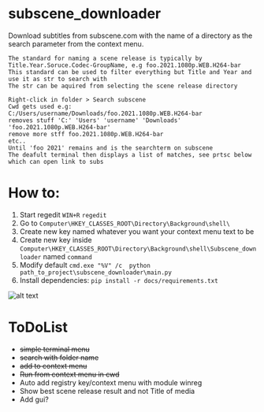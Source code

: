 # subscene_downloader
Download subtitles from subscene.com with the name of a directory as the search parameter from the context menu.

    The standard for naming a scene release is typically by Title.Year.Soruce.Codec-GroupName, e.g foo.2021.1080p.WEB.H264-bar
    This standard can be used to filter everything but Title and Year and use it as str to search with
    The str can be aquired from selecting the scene release directory
    
    Right-click in folder > Search subscene
    Cwd gets used e.g: C:/Users/username/Downloads/foo.2021.1080p.WEB.H264-bar
    removes stuff 'C:' 'Users' 'username' 'Downloads' 'foo.2021.1080p.WEB.H264-bar'
    remove more stff foo.2021.1080p.WEB.H264-bar
    etc..
    Until 'foo 2021' remains and is the searchterm on subscene
    The deafult terminal then displays a list of matches, see prtsc below which can open link to subs

# How to:
1. Start regedit ```WIN+R``` ```regedit```
2. Go to ```Computer\HKEY_CLASSES_ROOT\Directory\Background\shell\```
3. Create new key named whatever you want your context menu text to be
4. Create new key inside ```Computer\HKEY_CLASSES_ROOT\Directory\Background\shell\Subscene_downloader``` named ```command```
5. Modify default ```cmd.exe "%V" /c  python path_to_project\subscene_downloader\main.py```
6. Install dependencies:
```pip install -r docs/requirements.txt```

![alt text](https://github.com/vagabondHustler/subscene_downloader/blob/main/resources/prtsc.png)

# ToDoList
- ~~simple terminal menu~~
- ~~search with folder name~~
- ~~add to context menu~~
- ~~Run from context menu in cwd~~
- Auto add registry key/context menu with module winreg
- Show best scene release result and not Title of media
- Add gui?
